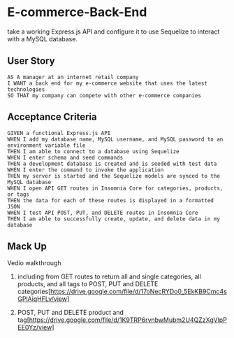 # E-commerce-Back-End
take a working Express.js API and configure it to use Sequelize to interact with a MySQL database.

## User Story
``````
AS A manager at an internet retail company
I WANT a back end for my e-commerce website that uses the latest technologies
SO THAT my company can compete with other e-commerce companies
``````

## Acceptance Criteria
``````
GIVEN a functional Express.js API
WHEN I add my database name, MySQL username, and MySQL password to an environment variable file
THEN I am able to connect to a database using Sequelize
WHEN I enter schema and seed commands
THEN a development database is created and is seeded with test data
WHEN I enter the command to invoke the application
THEN my server is started and the Sequelize models are synced to the MySQL database
WHEN I open API GET routes in Insomnia Core for categories, products, or tags
THEN the data for each of these routes is displayed in a formatted JSON
WHEN I test API POST, PUT, and DELETE routes in Insomnia Core
THEN I am able to successfully create, update, and delete data in my database
``````
## Mack Up
Vedio walkthrough
1. including from GET routes to return all and single categories, all products, and all tags to POST, PUT and DELETE categories[https://drive.google.com/file/d/17oNecRYDo0_5EkKB9Cmc4sGPlAiqHFLv/view]

2. POST, PUT and DELETE product and tag[https://drive.google.com/file/d/1K9TRP6rvnbwMubm2U4QZzXgVlpPEE0Yz/view]
